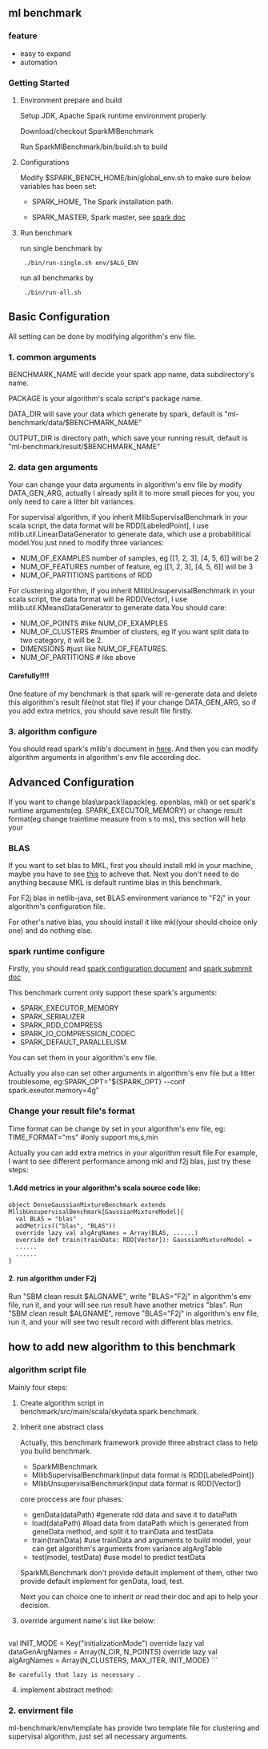 ## ml benchmark

### feature
* easy to expand
* automation


### Getting Started

1. Environment prepare and build

    Setup JDK, Apache Spark runtime environment properly
    
    Download/checkout SparkMlBenchmark
    
    Run SparkMlBenchmark/bin/build.sh to build 

2. Configurations

    Modify $SPARK_BENCH_HOME/bin/global_env.sh to make sure below variables has been set: 
    
    * SPARK_HOME, The Spark installation path.
        
    * SPARK_MASTER, Spark master, see [spark doc](https://spark.apache.org/docs/latest/submitting-applications.html)


3. Run benchmark
    
    run single benchmark by
    
        ./bin/run-single.sh env/$ALG_ENV

    run all benchmarks by
    
        ./bin/run-all.sh

## Basic Configuration
All setting can be done by modifying algorithm's env file.
### 1. common arguments
BENCHMARK_NAME will decide your spark app name, data subdirectory's name.

PACKAGE is your algorithm's scala script's package name.

DATA_DIR will save your data which generate by spark, default is "ml-benchmark/data/$BENCHMARK_NAME"

OUTPUT_DIR is directory path, which save your running result, default is "ml-benchmark/result/$BENCHMARK_NAME"



### 2. data gen arguments
Your can change your data arguments in algorithm's env file by modify DATA_GEN_ARG, 
actually I already split it to more small pieces for you, you only need to care a litter bit variances.

For supervisal algorithm, if you inherit MllibSupervisalBenchmark in your scala script, the data format will be 
RDD[LabeledPoint], I use mllib.util.LinearDataGenerator to generate data, which use a probabilitical model.You just nned to modify three variances:
* NUM_OF_EXAMPLES    number of samples, eg [[1, 2, 3], [4, 5, 6]] will be 2
* NUM_OF_FEATURES    number of feature, eg [[1, 2, 3], [4, 5, 6]] wiil be 3
* NUM_OF_PARTITIONS  partitions of RDD

For clustering algorithm, if you inherit MllibUnsupervisalBenchmark 
in your scala script, the data format will be RDD[Vector], I use 
mllib.util.KMeansDataGenerator to generate data.You should care:
* NUM_OF_POINTS         #like NUM_OF_EXAMPLES
* NUM_OF_CLUSTERS       #number of clusters, eg If you want split data to two category, it will be 2.
* DIMENSIONS            #just like NUM_OF_FEATURES.
* NUM_OF_PARTITIONS   # like above

#### Carefully!!!!
One feature of my benchmark is that spark will re-generate data and delete this algorithm's result file(not stat file) if your change DATA_GEN_ARG, 
so if you add extra metrics, you should save result file firstly.
### 3. algorithm configure
You should read spark's mllib's document in [here](https://spark.apache.org/docs/latest/api/scala/index.html#org.apache.spark.mllib.package).
And then you can modify algorithm arguments in algorithm's env file according doc.



## Advanced Configuration
If you want to change blas\arpack\lapack(eg. openblas, mkl) or set spark's runtime arguments(eg. SPARK_EXECUTOR_MEMORY) or 
change result format(eg change traintime measure from s to ms), this section will help your
 
 
### BLAS
If you want to set blas to MKL, first you should install mkl in your machine, maybe you have to see [this](https://brucebcampbell.wordpress.com/2014/12/04/setting-up-native-atlas-with-netlib-java/) to achieve that.
Next you don't need to do anything because MKL is default runtime blas in this benchmark.
 
For F2j blas in netlib-java, set BLAS environment variance to "F2j" in your algorithm's configuration file.
 
For other's native blas, you should install it like mkl(your should choice only one) and do nothing else.
 
 
### spark runtime configure
Firstly, you should read [spark configuration document](http://spark.apache.org/docs/latest/configuration.html) and [spark submmit doc](http://spark.apache.org/docs/latest/submitting-applications.html)
 
This benchmark current only support these spark's arguments:
 
* SPARK_EXECUTOR_MEMORY
* SPARK_SERIALIZER
* SPARK_RDD_COMPRESS
* SPARK_IO_COMPRESSION_CODEC
* SPARK_DEFAULT_PARALLELISM
 
 
You can set them in your algorithm's env file.
 
Actually you also can set other arguments in algorithm's env file but a litter troublesome, eg:SPARK_OPT="${SPARK_OPT} --conf spark.exeutor.memory=4g"
 
 
 
 
### Change your result file's format
Time format can be change by set in your algorithm's env file, eg:
TIME_FORMAT="ms"   #only support ms,s,min
   
Actually you can add extra metrics in your algorithm result file.For example, I want to see different 
performance among mkl and f2j blas, just try these steps:
 
#### 1.Add metrics in your algorithm's scala source code like:
 
 
```
object DenseGaussianMixtureBenchmark extends MllibUnsupervisalBenchmark[GaussianMixtureModel]{
  val BLAS = "blas"
  addMetrics(("blas", "BLAS"))
  override lazy val algArgNames = Array(BLAS, ......)
  override def train(trainData: RDD[Vector]): GaussianMixtureModel =
  ......
  ......
}
```


#### 2. run algorithm under F2j
Run "SBM clean result $ALGNAME", write "BLAS="F2j" in algorithm's env file, run it, and your will see run result have another 
metrics "blas".
Run "SBM clean result $ALGNAME", remove "BLAS="F2j" in algorithm's env file, run it, and your will see two result record with different blas metrics.

    



## how to add new algorithm to this benchmark
### algorithm script file
Mainly four steps:

1. Create algorithm script in benchmark/src/main/scala/skydata.spark.benchmark.
2. Inherit one abstract class

    Actually, this benchmark framework provide three abstract class to help you build benchmark.
    * SparkMlBenchmark
    * MllibSupervisalBenchmark(input data format is RDD[LabeledPoint])
    * MllibUnsupervisalBenchmark(input data format is RDD[Vector])

    core proccess are four phases:
    * genData(dataPath)    #generate rdd data and save it to dataPath
    * load(dataPath)       #load  data from dataPath which is generated from geneData method, and split it to trainData and testData
    * train(trainData)     #use trainData and arguments to build model, your can get algorithm's arguments from variance algArgTable
    * test(model, testData)       #use model to predict testData
    
    SparkMLBenchmark don't provide default implement of them, other two provide default implement for
genData, load, test.
  
    Next you can choice one to inherit or read their doc and api to help your decision.
3. override argument name's list like below:

    ```
  val INIT_MODE = Key("initializationMode")
  override lazy val dataGenArgNames = Array(N_CIR, N_POINTS)
  override lazy val algArgNames = Array(N_CLUSTERS, MAX_ITER, INIT_MODE)
    ```
    
    Be carefully that lazy is necessary .


4. implement abstract method:
     



### 2. envirment file
ml-benchmark/env/template has provide two template file for clustering and 
supervisal algorithm, just set all necessary arguments.

